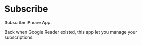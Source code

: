 Subscribe
=========

Subscribe iPhone App.

Back when Google Reader existed, this app let you manage your subscriptions.
